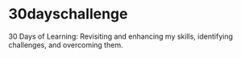 # 30dayschallenge
30 Days of Learning: Revisiting and enhancing my skills, identifying challenges, and overcoming them.
